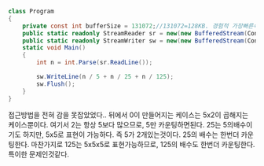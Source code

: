 ```C#
class Program
{
    private const int bufferSize = 131072;//131072=128KB. 경험적 가장빠른속도. 기본=4096=4KB.
    public static readonly StreamReader sr = new(new BufferedStream(Console.OpenStandardInput(), bufferSize));
    public static readonly StreamWriter sw = new(new BufferedStream(Console.OpenStandardOutput(), bufferSize));
    static void Main()
    {
        int n = int.Parse(sr.ReadLine());

        sw.WriteLine(n / 5 + n / 25 + n / 125);
        sw.Flush();
    }
}
```
접근방법을 전혀 감을 못잡았었다..
뒤에서 0이 만들어지는 케이스는 5x2이 곱해지는 케이스뿐이다.
여기서 2는 항상 5보다 많으므로, 5만 카운팅하면된다.
25는 5의배수이기도 하지만, 5x5로 표현이 가능하다. 즉 5가 2개있는것이다.
25의 배수는 한번더 카운팅한다.
마찬가지로 125는 5x5x5로 표현가능하므로, 125의 배수도 한번더 카운팅한다.
특이한 문제인것같다.
